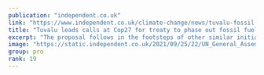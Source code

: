 ```yaml
---
publication: "independent.co.uk"
link: "https://www.independent.co.uk/climate-change/news/tuvalu-fossil-fuel-treaty-cop27-b2220224.html"
title: "Tuvalu leads calls at Cop27 for treaty to phase out fossil fuels"
excerpt: "The proposal follows in the footsteps of other similar initiatives to manage threats including nuclear weapons and landmines"
image: "https://static.independent.co.uk/2021/09/25/22/UN_General_Assembly_Tuvalu_51286.jpg?quality=75&width=1200&auto=webp"
group: pro
rank: 19
---
```

